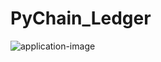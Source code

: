 # PyChain_Ledger


![application-image](https://user-images.githubusercontent.com/89318890/165638695-cb03c927-201e-4229-9a7a-debf8e6b7e48.png)
